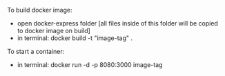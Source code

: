 To build docker image:
- open docker-express folder [all files inside of this folder will be copied to docker image on build]
- in terminal: docker build -t "image-tag" .

To start a container:
- in terminal: docker run -d -p 8080:3000 image-tag
